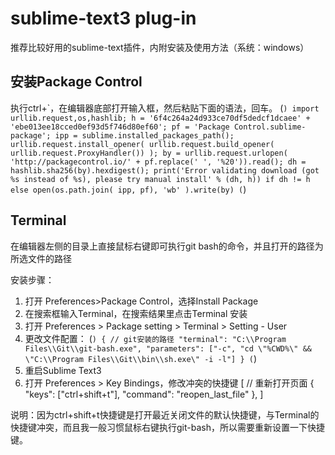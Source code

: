 # sublime-text3 plug-in
推荐比较好用的sublime-text插件，内附安装及使用方法（系统：windows）

## 安装Package Control
执行ctrl+`，在编辑器底部打开输入框，然后粘贴下面的语法，回车。
(```)
  import urllib.request,os,hashlib; h = '6f4c264a24d933ce70df5dedcf1dcaee' + 'ebe013ee18cced0ef93d5f746d80ef60'; pf = 'Package Control.sublime-package'; ipp = sublime.installed_packages_path(); urllib.request.install_opener( urllib.request.build_opener( urllib.request.ProxyHandler()) ); by = urllib.request.urlopen( 'http://packagecontrol.io/' + pf.replace(' ', '%20')).read(); dh = hashlib.sha256(by).hexdigest(); print('Error validating download (got %s instead of %s), please try manual install' % (dh, h)) if dh != h else open(os.path.join( ipp, pf), 'wb' ).write(by)
(```)

## Terminal
在编辑器左侧的目录上直接鼠标右键即可执行git bash的命令，并且打开的路径为所选文件的路径

安装步骤：
  1. 打开 Preferences>Package Control，选择Install Package
  2. 在搜索框输入Terminal，在搜索结果里点击Terminal 安装
  3. 打开 Preferences > Package setting > Terminal > Setting - User
  4. 更改文件配置：
    (```)
      {
        // git安装的路径
        "terminal": "C:\\Program Files\\Git\\git-bash.exe",
        "parameters": ["-c", "cd \"%CWD%\" && \"C:\\Program Files\\Git\\bin\\sh.exe\" -i -l"]
      }
    (```)
  5. 重启Sublime Text3
  6. 打开 Preferences > Key Bindings，修改冲突的快捷键
    [
      // 重新打开页面
      { "keys": ["ctrl+shift+t"], "command": "reopen_last_file" },
    ]

说明：因为ctrl+shift+t快捷键是打开最近关闭文件的默认快捷键，与Terminal的快捷键冲突，而且我一般习惯鼠标右键执行git-bash，所以需要重新设置一下快捷键。
